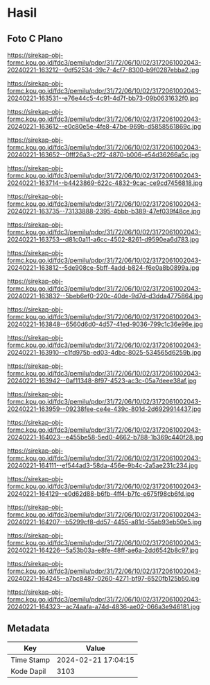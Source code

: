 # Hasil

## Foto C Plano

https://sirekap-obj-formc.kpu.go.id/fdc3/pemilu/pdpr/31/72/06/10/02/3172061002043-20240221-163212--0df52534-39c7-4cf7-8300-b9f0287ebba2.jpg

https://sirekap-obj-formc.kpu.go.id/fdc3/pemilu/pdpr/31/72/06/10/02/3172061002043-20240221-163531--e76e44c5-4c91-4d7f-bb73-09b0631632f0.jpg

https://sirekap-obj-formc.kpu.go.id/fdc3/pemilu/pdpr/31/72/06/10/02/3172061002043-20240221-163612--e0c80e5e-4fe8-47be-969b-d5858561869c.jpg

https://sirekap-obj-formc.kpu.go.id/fdc3/pemilu/pdpr/31/72/06/10/02/3172061002043-20240221-163652--0fff26a3-c2f2-4870-b006-e54d36266a5c.jpg

https://sirekap-obj-formc.kpu.go.id/fdc3/pemilu/pdpr/31/72/06/10/02/3172061002043-20240221-163714--b4423869-622c-4832-9cac-ce9cd7456818.jpg

https://sirekap-obj-formc.kpu.go.id/fdc3/pemilu/pdpr/31/72/06/10/02/3172061002043-20240221-163735--73133888-2395-4bbb-b389-47ef039f48ce.jpg

https://sirekap-obj-formc.kpu.go.id/fdc3/pemilu/pdpr/31/72/06/10/02/3172061002043-20240221-163753--d81c0a11-a6cc-4502-8261-d9590ea6d783.jpg

https://sirekap-obj-formc.kpu.go.id/fdc3/pemilu/pdpr/31/72/06/10/02/3172061002043-20240221-163812--5de908ce-5bff-4add-b824-f6e0a8b0899a.jpg

https://sirekap-obj-formc.kpu.go.id/fdc3/pemilu/pdpr/31/72/06/10/02/3172061002043-20240221-163832--5beb6ef0-220c-40de-9d7d-d3dda4775864.jpg

https://sirekap-obj-formc.kpu.go.id/fdc3/pemilu/pdpr/31/72/06/10/02/3172061002043-20240221-163848--6560d6d0-4d57-41ed-9036-799c1c36e96e.jpg

https://sirekap-obj-formc.kpu.go.id/fdc3/pemilu/pdpr/31/72/06/10/02/3172061002043-20240221-163910--c1fd975b-ed03-4dbc-8025-534565d6259b.jpg

https://sirekap-obj-formc.kpu.go.id/fdc3/pemilu/pdpr/31/72/06/10/02/3172061002043-20240221-163942--0af11348-8f97-4523-ac3c-05a7deee38af.jpg

https://sirekap-obj-formc.kpu.go.id/fdc3/pemilu/pdpr/31/72/06/10/02/3172061002043-20240221-163959--09238fee-ce4e-439c-801d-2d6929914437.jpg

https://sirekap-obj-formc.kpu.go.id/fdc3/pemilu/pdpr/31/72/06/10/02/3172061002043-20240221-164023--e455be58-5ed0-4662-b788-1b369c440f28.jpg

https://sirekap-obj-formc.kpu.go.id/fdc3/pemilu/pdpr/31/72/06/10/02/3172061002043-20240221-164111--ef544ad3-58da-456e-9b4c-2a5ae231c234.jpg

https://sirekap-obj-formc.kpu.go.id/fdc3/pemilu/pdpr/31/72/06/10/02/3172061002043-20240221-164129--e0d62d88-b6fb-4ff4-b7fc-e675f98cb6fd.jpg

https://sirekap-obj-formc.kpu.go.id/fdc3/pemilu/pdpr/31/72/06/10/02/3172061002043-20240221-164207--b5299cf8-dd57-4455-a81d-55ab93eb50e5.jpg

https://sirekap-obj-formc.kpu.go.id/fdc3/pemilu/pdpr/31/72/06/10/02/3172061002043-20240221-164226--5a53b03a-e8fe-48ff-ae6a-2dd6542b8c97.jpg

https://sirekap-obj-formc.kpu.go.id/fdc3/pemilu/pdpr/31/72/06/10/02/3172061002043-20240221-164245--a7bc8487-0260-4271-bf97-6520fb125b50.jpg

https://sirekap-obj-formc.kpu.go.id/fdc3/pemilu/pdpr/31/72/06/10/02/3172061002043-20240221-164323--ac74aafa-a74d-4836-ae02-066a3e946181.jpg


## Metadata

| Key        | Value               |
| ---------- | ------------------- |
| Time Stamp | 2024-02-21 17:04:15 |
| Kode Dapil | 3103                |



